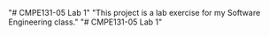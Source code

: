 "# CMPE131-05 Lab 1" 
"This project is a lab exercise for my Software Engineering class." 
"# CMPE131-05 Lab 1" 
